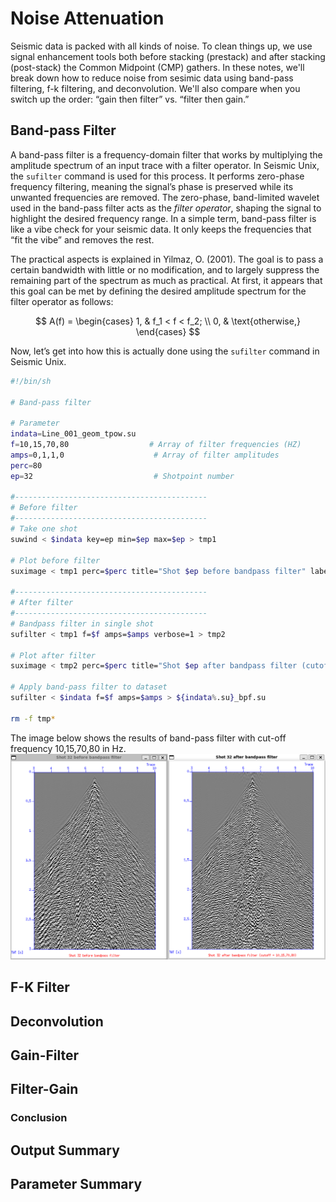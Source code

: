 # Noise Attenuation
Seismic data is packed with all kinds of noise. To clean things up, we use signal enhancement tools both before stacking (prestack) and after stacking (post-stack) the Common Midpoint (CMP) gathers. In these notes, we'll break down how to reduce noise from sesimic data using band-pass filtering, f-k filtering, and deconvolution. We'll also compare when you switch up the order: “gain then filter” vs. “filter then gain.”

## Band-pass Filter
A band-pass filter is a frequency-domain filter that works by multiplying the amplitude spectrum of an input trace with a filter operator. In Seismic Unix, the `sufilter` command is used for this process. It performs zero-phase frequency filtering, meaning the signal’s phase is preserved while its unwanted frequencies are removed. The zero-phase, band-limited wavelet used in the band-pass filter acts as the *filter operator*, shaping the signal to highlight the desired frequency range. In a simple term, band-pass filter is like a vibe check for your seismic data. It only keeps the frequencies that “fit the vibe” and removes the rest. 

The practical aspects is explained in Yilmaz, O. (2001). The goal is to pass a certain bandwidth with little or no modification, and to largely suppress the remaining part of the spectrum as much as practical. At first, it appears that this goal can be met by defining the desired amplitude spectrum for the filter operator as follows:

$$
A(f) = 
\begin{cases}
1, & f_1 < f < f_2; \\
0, & \text{otherwise,}
\end{cases}
$$

Now, let’s get into how this is actually done using the `sufilter` command in Seismic Unix.


```bash
#!/bin/sh

# Band-pass filter

# Parameter
indata=Line_001_geom_tpow.su
f=10,15,70,80                  # Array of filter frequencies (HZ)
amps=0,1,1,0                    # Array of filter amplitudes
perc=80                         
ep=32                           # Shotpoint number

#-------------------------------------------
# Before filter
#-------------------------------------------
# Take one shot
suwind < $indata key=ep min=$ep max=$ep > tmp1

# Plot before filter
suximage < tmp1 perc=$perc title="Shot $ep before bandpass filter" label1="TWT [s]" label2="Trace" windowtitle="Shot $ep before bandpass filter" &

#-------------------------------------------
# After filter
#-------------------------------------------
# Bandpass filter in single shot
sufilter < tmp1 f=$f amps=$amps verbose=1 > tmp2

# Plot after filter
suximage < tmp2 perc=$perc title="Shot $ep after bandpass filter (cutoff = $f)" label1="TWT [s]" label2="Trace" windowtitle="Shot $ep after bandpass filter" &

# Apply band-pass filter to dataset
sufilter < $indata f=$f amps=$amps > ${indata%.su}_bpf.su

rm -f tmp*
```

The image below shows the results of band-pass filter with cut-off frequency 10,15,70,80 in Hz.
![band-pass_filter](../img/img_6.png) 


## F-K Filter


## Deconvolution


## Gain-Filter

## Filter-Gain

### Conclusion

## Output Summary

## Parameter Summary
